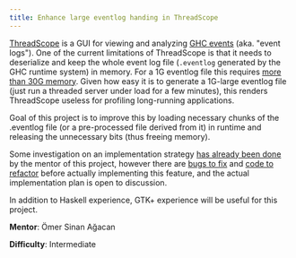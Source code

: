 ```yaml
---
title: Enhance large eventlog handing in ThreadScope
---
```


[ThreadScope][1] is a GUI for viewing and analyzing [GHC events][2] (aka. "event
logs"). One of the current limitations of ThreadScope is that it needs to
deserialize and keep the whole event log file (`.eventlog` generated by the GHC
runtime system) in memory. For a 1G eventlog file this requires [more than 30G
memory][3]. Given how easy it is to generate a 1G-large eventlog file (just run
a threaded server under load for a few minutes), this renders ThreadScope
useless for profiling long-running applications.

Goal of this project is to improve this by loading necessary chunks of the
.eventlog file (or a pre-processed file derived from it) in runtime and
releasing the unnecessary bits (thus freeing memory).

Some investigation on an implementation strategy [has already been done][3] by
the mentor of this project, however there are [bugs to fix][4] and [code to
refactor][5] before actually implementing this feature, and the actual
implementation plan is open to discussion.

In addition to Haskell experience, GTK+ experience will be useful for this
project.

**Mentor**: Ömer Sinan Ağacan

**Difficulty**: Intermediate

[1]: http://hackage.haskell.org/package/ThreadScope
[2]: http://hackage.haskell.org/package/ghc-events
[3]: https://github.com/haskell/ThreadScope/issues/29#issuecomment-415953934
[4]: https://github.com/haskell/ghc-events/issues/41
[5]: https://github.com/haskell/ghc-events/issues/14#issuecomment-417917789
